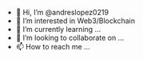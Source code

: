 - 👋 Hi, I’m @andreslopez0219
- 👀 I’m interested in Web3/Blockchain
- 🌱 I’m currently learning ...
- 💞️ I’m looking to collaborate on ...
- 📫 How to reach me ...

<!---
andreslopez0219/andreslopez0219 is a ✨ special ✨ repository because its `README.md` (this file) appears on your GitHub profile.
You can click the Preview link to take a look at your changes.
--->
